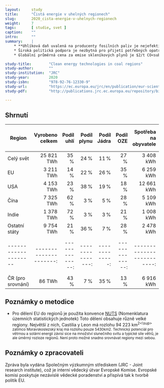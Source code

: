 ```yaml
---
layout:     study
title:      "Čistá energie v uhelných regionech"
slug:       2020_cista-energie-v-uhelnych-regionech
weight:     7
tags:       [ studie, svet ]
caption:    ""
intro:      ""
summary:    |
    * **Uhlíková daň uvalená na producenty fosilních paliv je nejefektivnějším opatřením** pro mitigaci klimatické změny, neboť ponechává na firmách a domácnostech volbu nejméně nákladného způsobu snížení spotřeby energií a emisí.
    * Široká politická podpora je nezbytná pro přijetí potřebných opatření. Příjmy z uhlíkové daně mohou být využity **pro zmírnění dopadů na nízkopříjmové skupiny a nejvíce zasažené regiony, jako investice do čistších technologií nebo na podporu ekonomiky snížením daní z příjmu.**
    * Globální průměrná cena za emise skleníkových plynů je $2/t CO<sub>2</sub>, avšak omezení globálního oteplení do 2 °C vyžaduje cenu $75/t CO<sub>2</sub> v roce 2030. **Mezinárodní spolupráce zemí je klíčová, například v zavedení minimální ceny za emise skleníkových plynů.** Pro rozvíjející se země může být stanovena nižší minimální cena nebo mohou obdržet přímou finanční podporu.

study-title:        "Clean energy technologies in coal regions"
study-author:       ""
study-institution:  "JRC"
study-year:         2020
study-isbn:         "978-92-76-12330-9"
study-url:          "https://ec.europa.eu/jrc/en/publication/eur-scientific-and-technical-research-reports/clean-energy-technologies-coal-regions"
study-pdf:          "http://publications.jrc.ec.europa.eu/repository/bitstream/JRC117938/clean_energy_technologies_in_coal_regions_online.pdf"

---
```


## Shrnutí


<div class="table table-striped table-hover" markdown="1">

| Region               | Vyrobeno <br/>celkem | Podíl<br/>uhlí | Podíl<br/>plynu | Podíl<br/>Jádra| Podíl<br/>OZE |Spotřeba<br/>na obyvatele | Uhlíková<br/>intenzita<br/>g CO2 / kWh |
| -------------------- |---------------------:| --------------:| ---------------:| -------------:|--------------:|-------------------------:| ---------------------------------------:|
| Celý svět            | 25 821 TWh           | 35&thinsp;%    |   24&thinsp;%   | 11&thinsp;%   | 27&thinsp;%   | 3 408 kWh                | 442                                |
| EU                   | 3 211 TWh            | 14&thinsp;%    |   22&thinsp;%   | 26&thinsp;%   | 35&thinsp;%   | 6 259 kWh                | 256                                |
| USA                  | 4 153 TWh            | 23&thinsp;%    |   38&thinsp;%   | 19&thinsp;%   | 18&thinsp;%   | 12 661 kWh               | 406                                |
| Čína                 | 7 325 TWh            | 62&thinsp;%    |    3&thinsp;%   | 5&thinsp;%    | 28&thinsp;%   | 5 109 kWh                | 576                                |
| Indie                | 1 378 TWh            | 72&thinsp;%    |    3&thinsp;%   | 3&thinsp;%    | 21&thinsp;%   | 1 008 kWh                | 651                                |
| Ostatní státy        | 9 754 TWh            | 21&thinsp;%    |   36&thinsp;%   | 7&thinsp;%    | 28&thinsp;%   | 2 478 kWh                | 388                                |
| -------------------- |---------------------:| --------------:| ---------------:| -------------:|--------------:|-------------------------:| ----------------------------------:|
| ČR (pro srovnání)    | 86 TWh               | 43&thinsp;%    |    7&thinsp;%   | 35&thinsp;%   | 13&thinsp;%   | 6 916 kWh                | ???                                |

</div>

## Poznámky o metodice

* Pro dělení EU do regionů je použita konvence [NUTS](https://ec.europa.eu/eurostat/web/nuts/background) (Nomenklatura územních statistických jednotek)  Toto dělení obsahuje různě velké regiony. Největší z nich, Castilia y Leon má rozlohu 94 223 km<sup>2<\sup> zatímco Moravskoslezský kraj má rozlohu pouze 5430km2. Technický potenciál pro větrnou a solární energii závisí sice na množství slunečního svitu a typické síle větrů, je ale úměrný rozloze regionů. Není proto možné snadno srovnávat regiony mezi sebou.  


## Poznámky o zpracovateli

Zpráva byla vydána Společným výzkumným střediskem (JRC - Joint research institute), což je interní vědecký útvar Evropské Komise. Evropské komisi poskytuje nezávislé vědecké poradenství a přispívá tak k tvorbě politik EU.
